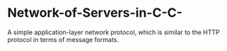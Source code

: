 # Network-of-Servers-in-C-C-
A simple application-layer network protocol, which is similar to the HTTP protocol in terms of message formats.
